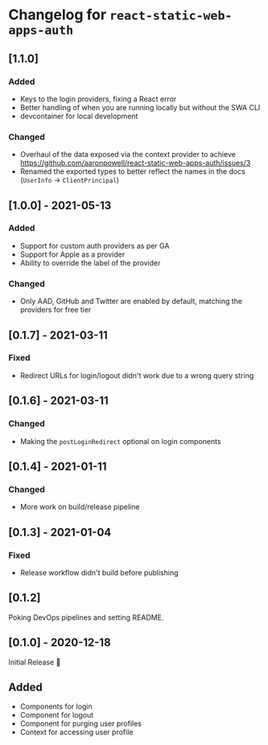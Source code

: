 # Changelog for `react-static-web-apps-auth`

## [1.1.0]

### Added

- Keys to the login providers, fixing a React error
- Better handling of when you are running locally but without the SWA CLI
- devcontainer for local development

### Changed

- Overhaul of the data exposed via the context provider to achieve https://github.com/aaronpowell/react-static-web-apps-auth/issues/3
- Renamed the exported types to better reflect the names in the docs (`UserInfo` -> `ClientPrincipal`)

## [1.0.0] - 2021-05-13

### Added

- Support for custom auth providers as per GA
- Support for Apple as a provider
- Ability to override the label of the provider

### Changed

- Only AAD, GitHub and Twitter are enabled by default, matching the providers for free tier

## [0.1.7] - 2021-03-11

### Fixed

- Redirect URLs for login/logout didn't work due to a wrong query string

## [0.1.6] - 2021-03-11

### Changed

- Making the `postLoginRedirect` optional on login components

## [0.1.4] - 2021-01-11

### Changed

- More work on build/release pipeline

## [0.1.3] - 2021-01-04

### Fixed

- Release workflow didn't build before publishing

## [0.1.2]

Poking DevOps pipelines and setting README.

## [0.1.0] - 2020-12-18

Initial Release 🎉

## Added

- Components for login
- Component for logout
- Component for purging user profiles
- Context for accessing user profile
